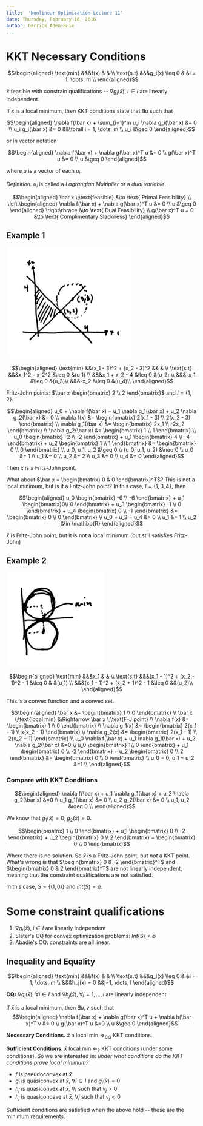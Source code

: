 ```yaml
---
title:  'Nonlinear Optimization Lecture 11'
date: Thursday, February 18, 2016
author: Garrick Aden-Buie
...
```


# KKT Necessary Conditions

$$\begin{aligned}
\text{min}	&&&f(x)	& 	& \\
\text{s.t}	&&&g_i(x) \leq 0		&	&i = 1, \dots, m \\
\end{aligned}$$

$\bar x$ feasible with constrain qualifications -- $\nabla g_i (\bar x),\; i \in I$ are linearly independent.

If $\bar x$ is a local minimum, then KKT conditions state that $\exists u$ such that

$$\begin{aligned}
\nabla f(\bar x) + \sum_{i=1}^m u_i \nabla g_i(\bar x) &= 0 \\
u_i g_i(\bar x) &= 0 &&\forall i = 1, \dots, m \\
u_i &\geq 0
\end{aligned}$$

or in vector notation

$$\begin{aligned}
\nabla f(\bar x) + \nabla g(\bar x)^T u &= 0 \\
g(\bar x)^T u &= 0 \\
u &\geq 0
\end{aligned}$$

where $u$ is a vector of each $u_i$.

*Definition.* $u_i$ is called a *Lagrangian Multiplier* or a *dual variable*.

$$\begin{aligned}
\bar x \;\text{feasible} &\to \text{ Primal Feasibility} \\
\left.\begin{aligned} \nabla f(\bar x) + \nabla g(\bar x)^T u &= 0 \\ u &\geq 0 \end{aligned} \right\rbrace &\to \text{ Dual Feasibility} \\
g(\bar x)^T u = 0 &\to \text{ Complimentary Slackness}
\end{aligned}$$

## Example 1

![Example 1](images/lec11/11-1.png)

$$\begin{aligned}
\text{min}	&&(x_1 - 3)^2 + (x_2 - 3)^2	&& 	& \\
\text{s.t}	&&&x_1^2 - x_2^2 &\leq 0 	&(u_1) \\
&&&x_1 + x_2 - 4 &\leq 0 &(u_2) \\
&&&-x_1 &\leq 0 &(u_3)\\
&&&-x_2 &\leq 0 &(u_4)\\
\end{aligned}$$

Fritz-John points: $\bar x \begin{bmatrix} 2 \\ 2 \end{bmatrix}$ and $I = \{1, 2\}$.

$$\begin{aligned}
u_0 + \nabla f(\bar x) + u_1 \nabla g_1(\bar x) + u_2 \nabla g_2(\bar x) &= 0 \\
\nabla f(x) &= \begin{bmatrix} 2(x_1 - 3) \\ 2(x_2 - 3) \end{bmatrix} \\
\nabla g_1(\bar x) &= \begin{bmatrix} 2x_1 \\ -2x_2 \end{bmatrix} \\
\nabla g_2(\bar x) &= \begin{bmatrix} 1 \\ 1 \end{bmatrix} \\
u_0 \begin{bmatrix} -2 \\ -2 \end{bmatrix} + u_1 \begin{bmatrix} 4 \\ -4 \end{bmatrix} + u_2 \begin{bmatrix} 1 \\ 1 \end{bmatrix} &= \begin{bmatrix} 0  \\ 0 \end{bmatrix} \\
u_0, u_1, u_2 &\geq 0 \\
(u_0, u_1, u_2) &\neq 0 \\
u_0 &= 1 \\
u_1 &= 0 \\
u_2 &= 2 \\
u_3 &= 0 \\
u_4 &= 0
\end{aligned}$$

Then $\bar x$ is a Fritz-John point.

What about $\bar x = \begin{bmatrix} 0 & 0 \end{bmatrix}^T$?
This is not a local minimum, but is it a Fritz-John point?
In this case, $I = \{1,3,4\}$, then

$$\begin{aligned}
u_0 \begin{bmatrix} -6 \\ -6 \end{bmatrix} + u_1 \begin{bmatrix}0\\ 0 \end{bmatrix} + u_3 \begin{bmatrix} -1 \\ 0 \end{bmatrix} + u_4 \begin{bmatrix} 0 \\ -1  \end{bmatrix} &= \begin{bmatrix} 0 \\ 0 \end{bmatrix} \\
u_0 = u_3 = u_4 &= 0 \\
u_1 &= 1 \\
u_2 &\in \mathbb{R}
\end{aligned}$$

$\bar x$ is  Fritz-John point, but it is not a local minimum (but still satisfies Fritz-John)

## Example 2

![Example 2](images/lec11/11-2.png)

$$\begin{aligned}
\text{min}	&&&x_1	& 	& \\
\text{s.t}	&&&(x_1 - 1)^2 + (x_2 - 1)^2 - 1 &\leq 0		&	&(u_1) \\
          &&&(x_1 - 1)^2 + (x_2 + 1)^2 - 1 &\leq 0 &&(u_2)\\
\end{aligned}$$

This is a convex function and a convex set.

$$\begin{aligned}
\bar x &= \begin{bmatrix} 1 \\ 0 \end{bmatrix} \\
\bar x \;\text{local min} &\Rightarrow \bar x \;\text{F-J point} \\
\nabla f(x) &= \begin{bmatrix} 1 \\ 0 \end{bmatrix} \\
\nabla g_1(x) &= \begin{bmatrix} 2(x_1 - 1) \\ x(x_2 - 1) \end{bmatrix} \\
\nabla g_2(x) &= \begin{bmatrix} 2(x_1 - 1) \\ 2(x_2 + 1) \end{bmatrix} \\
u_0 \nabla f(\bar x) + u_1 \nabla g_1(\bar x) + u_2 \nabla g_2(\bar x) &=0 \\
u_0 \begin{bmatrix} 1\\ 0 \end{bmatrix} + u_1 \begin{bmatrix} 0 \\ -2 \end{bmatrix} + u_2 \begin{bmatrix} 0 \\ 2 \end{bmatrix} &= \begin{bmatrix} 0 \\ 0  \end{bmatrix} \\
u_0 = 0, u_1 = u_2 &=1 \\
\end{aligned}$$


### Compare with KKT Conditions

$$\begin{aligned}
\nabla f(\bar x) + u_1 \nabla g_1(\bar x) + u_2 \nabla g_2(\bar x) &=0 \\
u_1 g_1(\bar x) &= 0 \\
u_2 g_2(\bar x) &= 0 \\
u_1, u_2 &\geq 0 \\
\end{aligned}$$

We know that $g_1(\bar x) =0,\; g_2(\bar x) = 0$.

$$\begin{bmatrix} 1 \\ 0 \end{bmatrix} + u_1 \begin{bmatrix} 0 \\ -2 \end{bmatrix} + u_2 \begin{bmatrix} 0 \\ 2 \end{bmatrix} = \begin{bmatrix} 0 \\ 0  \end{bmatrix}$$

Where there is no solution.
So $\bar x$ is a Fritz-John point, but *not* a KKT point.
What's wrong is that $\begin{bmatrix} 0 & -2 \end{bmatrix}^T$ and $\begin{bmatrix} 0 & 2 \end{bmatrix}^T$ are not linearly independent, meaning that the constraint qualifications are not satisfied.

In this case, $S = \{(1,0)\}$ and $Int(S) = \emptyset$.

# Some constraint qualifications

1. $\nabla g_i(\bar x),\; i \in I$ are linearly independent
2. Slater's CQ for convex optimization problems: $Int (S) \neq \emptyset$
3. Abadie's CQ: constraints are all linear.

## Inequality and Equality

$$\begin{aligned}
\text{min}	&&&f(x)	& 	& \\
\text{s.t}	&&&g_i(x) \leq 0		&	&i = 1, \dots, m \\
          &&&h_j(x) = 0 &&j=1, \dots, l
\end{aligned}$$

**CQ:** $\nabla g_i(\bar x),\;\forall i \in I$ and $\nabla h_j(\bar x),\;\forall j = 1, \dots, l$ are linearly independent.

If $\bar x$ is a local minimum, then $\exists u, v$ such that
$$\begin{aligned}
\nabla f(\bar x) + \nabla g(\bar x)^T u + \nabla h(\bar x)^T v &= 0 \\
g(\bar x)^T u &=0 \\
u &\geq 0
\end{aligned}$$

**Necessary Conditions.** $\bar x$ a local min $\Rightarrow_{CQ}$ KKT conditions.

**Sufficient Conditions.** $\bar x$ local min $\Leftarrow_{?}$ KKT conditions (under some conditions).
So we are interested in: *under what conditions do the KKT conditions prove local minimum?*

- $f$ is pseudoconvex at $\bar x$
- $g_i$ is quasiconvex at $\bar x,\;\forall i \in I$ and $g_i(\bar x) = 0$
- $h_j$ is quasiconvex at $\bar x,\;\forall j$ such that $v_j > 0$
- $h_j$ is quasiconcave at $\bar x,\;\forall j$ such that $v_j < 0$

Sufficient conditions are satisfied when the above hold -- these are the minimum requirements.
